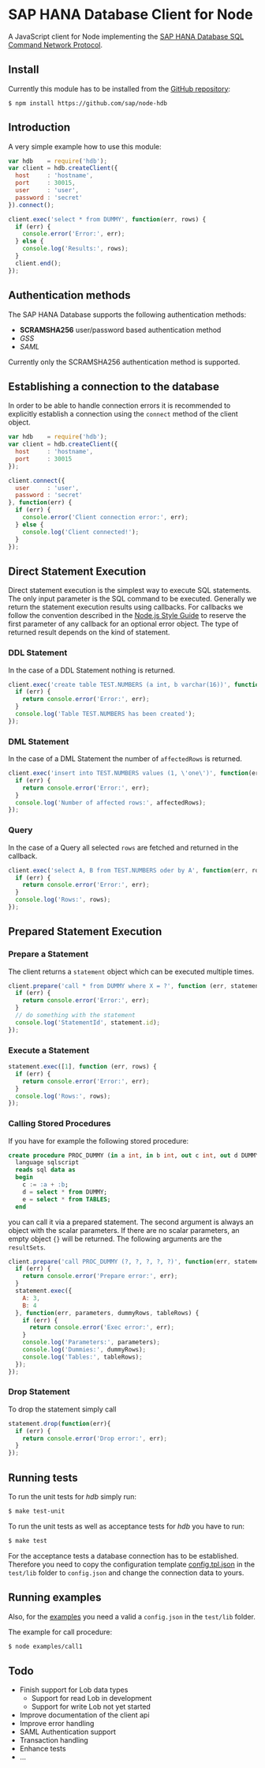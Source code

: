 SAP HANA Database Client for Node
====================================

A JavaScript client for Node implementing the 
[SAP HANA Database SQL Command Network Protocol](http://help.sap.com/hana/SAP_HANA_Database_SQL_command_network_protocol_en.pdf).


Install
-------

Currently this module has to be installed from the [GitHub repository](https://github.com/sap/node-hdb):

```
$ npm install https://github.com/sap/node-hdb
```

Introduction
------------

A very simple example how to use this module:

```js
var hdb    = require('hdb');
var client = hdb.createClient({
  host     : 'hostname',
  port     : 30015,
  user     : 'user',
  password : 'secret'
}).connect();

client.exec('select * from DUMMY', function(err, rows) {
  if (err) {
    console.error('Error:', err);
  } else {
    console.log('Results:', rows);  
  }  
  client.end();
});
```

Authentication methods
----------------------

The SAP HANA Database supports the following authentication methods:

- **SCRAMSHA256** user/password based authentication method
- _GSS_
- _SAML_

Currently only the SCRAMSHA256 authentication method is supported.


Establishing a connection to the database
-----------------------------------------

In order to be able to handle connection errors it is recommended to explicitly
establish a connection  using the `connect` method of the client object.

```js
var hdb    = require('hdb');
var client = hdb.createClient({
  host     : 'hostname',
  port     : 30015
});

client.connect({
  user     : 'user',
  password : 'secret'
}, function(err) {
  if (err) {
    console.error('Client connection error:', err);
  } else {
    console.log('Client connected!');  
  }
});
```
 
Direct Statement Execution
--------------------------

Direct statement execution is the simplest way to execute SQL statements.
The only input parameter is the SQL command to be executed.
Generally we return the statement execution results using callbacks.
For callbacks we follow the convention described in the
[Node.js Style Guide](http://nodeguide.com/style.html#callbacks) 
to reserve the first parameter of any callback for an optional error object.
The type of returned result depends on the kind of statement. 

### DDL Statement

In the case of a DDL Statement nothing is returned.

```js
client.exec('create table TEST.NUMBERS (a int, b varchar(16))', function(err) {
  if (err) {
    return console.error('Error:', err);
  } 
  console.log('Table TEST.NUMBERS has been created');  
});
```

### DML Statement

In the case of a DML Statement the number of `affectedRows` is returned.

```js
client.exec('insert into TEST.NUMBERS values (1, \'one\')', function(err, affectedRows) {
  if (err) {
    return console.error('Error:', err);
  } 
  console.log('Number of affected rows:', affectedRows);  
});
```

### Query

In the case of a Query all selected `rows` are fetched and returned in the callback.

```js
client.exec('select A, B from TEST.NUMBERS oder by A', function(err, rows) {
  if (err) {
    return console.error('Error:', err);
  } 
  console.log('Rows:', rows);  
});

```

Prepared Statement Execution
----------------------------

###  Prepare a Statement 

The client returns a `statement` object which can be executed multiple times.

```js
client.prepare('call * from DUMMY where X = ?', function (err, statement){
  if (err) {
    return console.error('Error:', err);
  } 
  // do something with the statement
  console.log('StatementId', statement.id);
});
```

### Execute a Statement 

```js
statement.exec([1], function (err, rows) {
  if (err) {
    return console.error('Error:', err);
  }
  console.log('Rows:', rows);  
});
```

### Calling Stored Procedures

If you have for example the following stored procedure:

```sql
create procedure PROC_DUMMY (in a int, in b int, out c int, out d DUMMY, out e TABLES)
  language sqlscript
  reads sql data as
  begin
    c := :a + :b;
    d = select * from DUMMY;
    e = select * from TABLES;
  end
```
you can call it via a prepared statement. 
The second argument is always an object with the scalar parameters.
If there are no scalar parameters, an empty object ``{}`` will be returned.
The following arguments are the `resultSets`.

```js
client.prepare('call PROC_DUMMY (?, ?, ?, ?, ?)', function(err, statement){
  if (err) {
    return console.error('Prepare error:', err);
  }  
  statement.exec({
    A: 3, 
    B: 4
  }, function(err, parameters, dummyRows, tableRows) {
    if (err) {
      return console.error('Exec error:', err);
    }
    console.log('Parameters:', parameters);
    console.log('Dummies:', dummyRows);
    console.log('Tables:', tableRows);
  });
});
```

### Drop Statement

To drop the statement simply call

```js
statement.drop(function(err){
  if (err) {
    return console.error('Drop error:', err);
  }  
});
```

Running tests
-------------

To run the unit tests for _hdb_ simply run:

```bash
$ make test-unit
```

To run the unit tests as well as acceptance tests for _hdb_ you have to run:

```bash
$ make test
```

For the acceptance tests a database connection has to be established. Therefore you 
need to copy the configuration template [config.tpl.json](./test/lib/config.tpl.json) 
in the ```test/lib``` folder to ```config.json``` and change the connection data to yours.


Running examples
----------------

Also, for the [examples](./examples) you need a valid a ```config.json``` in the ```test/lib``` folder. 

The example for call procedure:

```bash
$ node examples/call1
```

Todo
----
* Finish support for Lob data types 
    * Support for read Lob in development
    * Support for write Lob not yet started
* Improve documentation of the client api    
* Improve error handling
* SAML Authentication support
* Transaction handling
* Enhance tests
* ...
